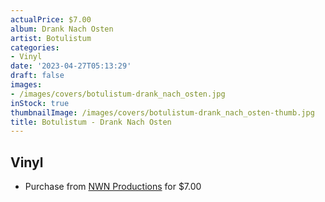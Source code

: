 ```yaml
---
actualPrice: $7.00
album: Drank Nach Osten
artist: Botulistum
categories:
- Vinyl
date: '2023-04-27T05:13:29'
draft: false
images:
- /images/covers/botulistum-drank_nach_osten.jpg
inStock: true
thumbnailImage: /images/covers/botulistum-drank_nach_osten-thumb.jpg
title: Botulistum - Drank Nach Osten
---
```


## Vinyl
* Purchase from [NWN Productions](http://shop.nwnprod.com/index.php?route=product/product&path=76&product_id=10995&sort=pd.name&order=ASC) for $7.00
